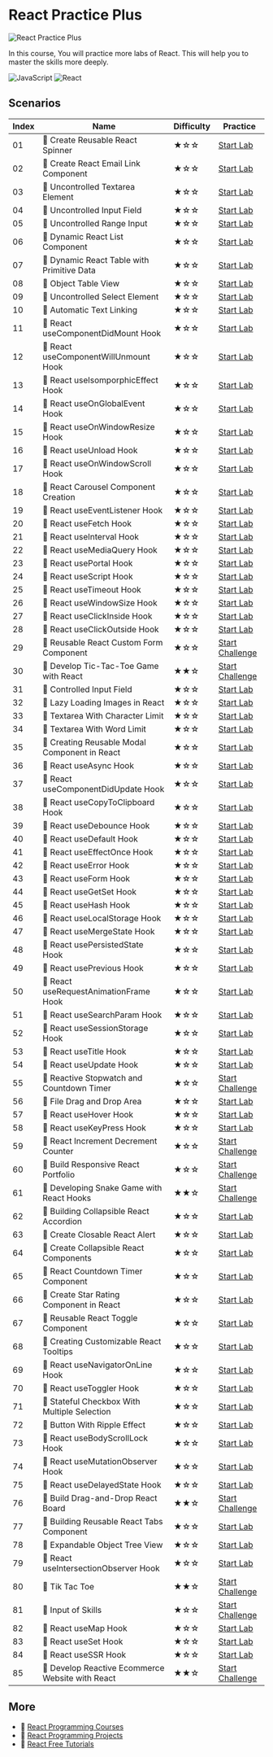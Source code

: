 # React Practice Plus

![React Practice Plus](https://cover-creator.labex.io/react-practice-plus.png)

In this course, You will practice more labs of React. This will help you to master the skills more deeply.

![JavaScript](https://img.shields.io/badge/JavaScript-whitesmoke?style=for-the-badge&logo=javascript)
![React](https://img.shields.io/badge/React-whitesmoke?style=for-the-badge&logo=react)


## Scenarios

|   Index | Name                                            | Difficulty   | Practice                                                                  |
|---------|-------------------------------------------------|--------------|---------------------------------------------------------------------------|
|      01 | 📖 Create Reusable React Spinner                 | ★☆☆          | <a target='_blank' href='https://labex.io/labs/38353'>Start Lab</a>       |
|      02 | 📖 Create React Email Link Component             | ★☆☆          | <a target='_blank' href='https://labex.io/labs/38354'>Start Lab</a>       |
|      03 | 📖 Uncontrolled Textarea Element                 | ★☆☆          | <a target='_blank' href='https://labex.io/labs/38365'>Start Lab</a>       |
|      04 | 📖 Uncontrolled Input Field                      | ★☆☆          | <a target='_blank' href='https://labex.io/labs/38369'>Start Lab</a>       |
|      05 | 📖 Uncontrolled Range Input                      | ★☆☆          | <a target='_blank' href='https://labex.io/labs/38361'>Start Lab</a>       |
|      06 | 📖 Dynamic React List Component                  | ★☆☆          | <a target='_blank' href='https://labex.io/labs/38347'>Start Lab</a>       |
|      07 | 📖 Dynamic React Table with Primitive Data       | ★☆☆          | <a target='_blank' href='https://labex.io/labs/38348'>Start Lab</a>       |
|      08 | 📖 Object Table View                             | ★☆☆          | <a target='_blank' href='https://labex.io/labs/38355'>Start Lab</a>       |
|      09 | 📖 Uncontrolled Select Element                   | ★☆☆          | <a target='_blank' href='https://labex.io/labs/38360'>Start Lab</a>       |
|      10 | 📖 Automatic Text Linking                        | ★☆☆          | <a target='_blank' href='https://labex.io/labs/38341'>Start Lab</a>       |
|      11 | 📖 React useComponentDidMount Hook               | ★☆☆          | <a target='_blank' href='https://labex.io/labs/38374'>Start Lab</a>       |
|      12 | 📖 React useComponentWillUnmount Hook            | ★☆☆          | <a target='_blank' href='https://labex.io/labs/38376'>Start Lab</a>       |
|      13 | 📖 React useIsomporphicEffect Hook               | ★☆☆          | <a target='_blank' href='https://labex.io/labs/38391'>Start Lab</a>       |
|      14 | 📖 React useOnGlobalEvent Hook                   | ★☆☆          | <a target='_blank' href='https://labex.io/labs/38399'>Start Lab</a>       |
|      15 | 📖 React useOnWindowResize Hook                  | ★☆☆          | <a target='_blank' href='https://labex.io/labs/38400'>Start Lab</a>       |
|      16 | 📖 React useUnload Hook                          | ★☆☆          | <a target='_blank' href='https://labex.io/labs/38414'>Start Lab</a>       |
|      17 | 📖 React useOnWindowScroll Hook                  | ★☆☆          | <a target='_blank' href='https://labex.io/labs/38401'>Start Lab</a>       |
|      18 | 📖 React Carousel Component Creation             | ★☆☆          | <a target='_blank' href='https://labex.io/labs/38343'>Start Lab</a>       |
|      19 | 📖 React useEventListener Hook                   | ★☆☆          | <a target='_blank' href='https://labex.io/labs/38383'>Start Lab</a>       |
|      20 | 📖 React useFetch Hook                           | ★☆☆          | <a target='_blank' href='https://labex.io/labs/38384'>Start Lab</a>       |
|      21 | 📖 React useInterval Hook                        | ★☆☆          | <a target='_blank' href='https://labex.io/labs/38390'>Start Lab</a>       |
|      22 | 📖 React useMediaQuery Hook                      | ★☆☆          | <a target='_blank' href='https://labex.io/labs/38395'>Start Lab</a>       |
|      23 | 📖 React usePortal Hook                          | ★☆☆          | <a target='_blank' href='https://labex.io/labs/38403'>Start Lab</a>       |
|      24 | 📖 React useScript Hook                          | ★☆☆          | <a target='_blank' href='https://labex.io/labs/38406'>Start Lab</a>       |
|      25 | 📖 React useTimeout Hook                         | ★☆☆          | <a target='_blank' href='https://labex.io/labs/38411'>Start Lab</a>       |
|      26 | 📖 React useWindowSize Hook                      | ★☆☆          | <a target='_blank' href='https://labex.io/labs/38416'>Start Lab</a>       |
|      27 | 📖 React useClickInside Hook                     | ★☆☆          | <a target='_blank' href='https://labex.io/labs/38372'>Start Lab</a>       |
|      28 | 📖 React useClickOutside Hook                    | ★☆☆          | <a target='_blank' href='https://labex.io/labs/38373'>Start Lab</a>       |
|      29 | 🎯 Reusable React Custom Form Component          | ★☆☆          | <a target='_blank' href='https://labex.io/labs/67586'>Start Challenge</a> |
|      30 | 🎯 Develop Tic-Tac-Toe Game with React           | ★★☆          | <a target='_blank' href='https://labex.io/labs/67587'>Start Challenge</a> |
|      31 | 📖 Controlled Input Field                        | ★☆☆          | <a target='_blank' href='https://labex.io/labs/38345'>Start Lab</a>       |
|      32 | 📖 Lazy Loading Images in React                  | ★☆☆          | <a target='_blank' href='https://labex.io/labs/38350'>Start Lab</a>       |
|      33 | 📖 Textarea With Character Limit                 | ★☆☆          | <a target='_blank' href='https://labex.io/labs/38351'>Start Lab</a>       |
|      34 | 📖 Textarea With Word Limit                      | ★☆☆          | <a target='_blank' href='https://labex.io/labs/38352'>Start Lab</a>       |
|      35 | 📖 Creating Reusable Modal Component in React    | ★☆☆          | <a target='_blank' href='https://labex.io/labs/38356'>Start Lab</a>       |
|      36 | 📖 React useAsync Hook                           | ★☆☆          | <a target='_blank' href='https://labex.io/labs/38370'>Start Lab</a>       |
|      37 | 📖 React useComponentDidUpdate Hook              | ★☆☆          | <a target='_blank' href='https://labex.io/labs/38375'>Start Lab</a>       |
|      38 | 📖 React useCopyToClipboard Hook                 | ★☆☆          | <a target='_blank' href='https://labex.io/labs/38377'>Start Lab</a>       |
|      39 | 📖 React useDebounce Hook                        | ★☆☆          | <a target='_blank' href='https://labex.io/labs/38378'>Start Lab</a>       |
|      40 | 📖 React useDefault Hook                         | ★☆☆          | <a target='_blank' href='https://labex.io/labs/38379'>Start Lab</a>       |
|      41 | 📖 React useEffectOnce Hook                      | ★☆☆          | <a target='_blank' href='https://labex.io/labs/38381'>Start Lab</a>       |
|      42 | 📖 React useError Hook                           | ★☆☆          | <a target='_blank' href='https://labex.io/labs/38382'>Start Lab</a>       |
|      43 | 📖 React useForm Hook                            | ★☆☆          | <a target='_blank' href='https://labex.io/labs/38385'>Start Lab</a>       |
|      44 | 📖 React useGetSet Hook                          | ★☆☆          | <a target='_blank' href='https://labex.io/labs/38386'>Start Lab</a>       |
|      45 | 📖 React useHash Hook                            | ★☆☆          | <a target='_blank' href='https://labex.io/labs/38387'>Start Lab</a>       |
|      46 | 📖 React useLocalStorage Hook                    | ★☆☆          | <a target='_blank' href='https://labex.io/labs/38393'>Start Lab</a>       |
|      47 | 📖 React useMergeState Hook                      | ★☆☆          | <a target='_blank' href='https://labex.io/labs/38396'>Start Lab</a>       |
|      48 | 📖 React usePersistedState Hook                  | ★☆☆          | <a target='_blank' href='https://labex.io/labs/38402'>Start Lab</a>       |
|      49 | 📖 React usePrevious Hook                        | ★☆☆          | <a target='_blank' href='https://labex.io/labs/38404'>Start Lab</a>       |
|      50 | 📖 React useRequestAnimationFrame Hook           | ★☆☆          | <a target='_blank' href='https://labex.io/labs/38405'>Start Lab</a>       |
|      51 | 📖 React useSearchParam Hook                     | ★☆☆          | <a target='_blank' href='https://labex.io/labs/38407'>Start Lab</a>       |
|      52 | 📖 React useSessionStorage Hook                  | ★☆☆          | <a target='_blank' href='https://labex.io/labs/38408'>Start Lab</a>       |
|      53 | 📖 React useTitle Hook                           | ★☆☆          | <a target='_blank' href='https://labex.io/labs/38412'>Start Lab</a>       |
|      54 | 📖 React useUpdate Hook                          | ★☆☆          | <a target='_blank' href='https://labex.io/labs/38415'>Start Lab</a>       |
|      55 | 🎯 Reactive Stopwatch and Countdown Timer        | ★☆☆          | <a target='_blank' href='https://labex.io/labs/67593'>Start Challenge</a> |
|      56 | 📖 File Drag and Drop Area                       | ★☆☆          | <a target='_blank' href='https://labex.io/labs/38349'>Start Lab</a>       |
|      57 | 📖 React useHover Hook                           | ★☆☆          | <a target='_blank' href='https://labex.io/labs/38388'>Start Lab</a>       |
|      58 | 📖 React useKeyPress Hook                        | ★☆☆          | <a target='_blank' href='https://labex.io/labs/38392'>Start Lab</a>       |
|      59 | 🎯 React Increment Decrement Counter             | ★☆☆          | <a target='_blank' href='https://labex.io/labs/67585'>Start Challenge</a> |
|      60 | 🎯 Build Responsive React Portfolio              | ★☆☆          | <a target='_blank' href='https://labex.io/labs/67591'>Start Challenge</a> |
|      61 | 🎯 Developing Snake Game with React Hooks        | ★★☆          | <a target='_blank' href='https://labex.io/labs/67592'>Start Challenge</a> |
|      62 | 📖 Building Collapsible React Accordion          | ★☆☆          | <a target='_blank' href='https://labex.io/labs/38339'>Start Lab</a>       |
|      63 | 📖 Create Closable React Alert                   | ★☆☆          | <a target='_blank' href='https://labex.io/labs/38340'>Start Lab</a>       |
|      64 | 📖 Create Collapsible React Components           | ★☆☆          | <a target='_blank' href='https://labex.io/labs/38344'>Start Lab</a>       |
|      65 | 📖 React Countdown Timer Component               | ★☆☆          | <a target='_blank' href='https://labex.io/labs/38346'>Start Lab</a>       |
|      66 | 📖 Create Star Rating Component in React         | ★☆☆          | <a target='_blank' href='https://labex.io/labs/38362'>Start Lab</a>       |
|      67 | 📖 Reusable React Toggle Component               | ★☆☆          | <a target='_blank' href='https://labex.io/labs/38366'>Start Lab</a>       |
|      68 | 📖 Creating Customizable React Tooltips          | ★☆☆          | <a target='_blank' href='https://labex.io/labs/38367'>Start Lab</a>       |
|      69 | 📖 React useNavigatorOnLine Hook                 | ★☆☆          | <a target='_blank' href='https://labex.io/labs/38398'>Start Lab</a>       |
|      70 | 📖 React useToggler Hook                         | ★☆☆          | <a target='_blank' href='https://labex.io/labs/38413'>Start Lab</a>       |
|      71 | 📖 Stateful Checkbox With Multiple Selection     | ★☆☆          | <a target='_blank' href='https://labex.io/labs/38357'>Start Lab</a>       |
|      72 | 📖 Button With Ripple Effect                     | ★☆☆          | <a target='_blank' href='https://labex.io/labs/38359'>Start Lab</a>       |
|      73 | 📖 React useBodyScrollLock Hook                  | ★☆☆          | <a target='_blank' href='https://labex.io/labs/38371'>Start Lab</a>       |
|      74 | 📖 React useMutationObserver Hook                | ★☆☆          | <a target='_blank' href='https://labex.io/labs/38397'>Start Lab</a>       |
|      75 | 📖 React useDelayedState Hook                    | ★☆☆          | <a target='_blank' href='https://labex.io/labs/38380'>Start Lab</a>       |
|      76 | 🎯 Build Drag-and-Drop React Board               | ★★☆          | <a target='_blank' href='https://labex.io/labs/67588'>Start Challenge</a> |
|      77 | 📖 Building Reusable React Tabs Component        | ★☆☆          | <a target='_blank' href='https://labex.io/labs/38363'>Start Lab</a>       |
|      78 | 📖 Expandable Object Tree View                   | ★☆☆          | <a target='_blank' href='https://labex.io/labs/38368'>Start Lab</a>       |
|      79 | 📖 React useIntersectionObserver Hook            | ★☆☆          | <a target='_blank' href='https://labex.io/labs/38389'>Start Lab</a>       |
|      80 | 🎯 Tik Tac Toe                                   | ★★☆          | <a target='_blank' href='https://labex.io/labs/67594'>Start Challenge</a> |
|      81 | 🎯 Input of Skills                               | ★☆☆          | <a target='_blank' href='https://labex.io/labs/67590'>Start Challenge</a> |
|      82 | 📖 React useMap Hook                             | ★☆☆          | <a target='_blank' href='https://labex.io/labs/38394'>Start Lab</a>       |
|      83 | 📖 React useSet Hook                             | ★☆☆          | <a target='_blank' href='https://labex.io/labs/38409'>Start Lab</a>       |
|      84 | 📖 React useSSR Hook                             | ★☆☆          | <a target='_blank' href='https://labex.io/labs/38410'>Start Lab</a>       |
|      85 | 🎯 Develop Reactive Ecommerce Website with React | ★★☆          | <a target='_blank' href='https://labex.io/labs/67589'>Start Challenge</a> |

## More

- 🔗 [React Programming Courses](https://github.com/labex-labs/awesome-programming-courses)
- 🔗 [React Programming Projects](https://github.com/labex-labs/awesome-programming-projects)
- 🔗 [React Free Tutorials](https://github.com/labex-labs/react-free-tutorials)

